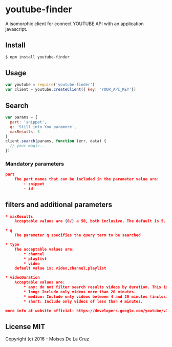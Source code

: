 # youtube-finder

A isomorphic client for connect YOUTUBE API with an application javascript.

## Install
```sh
$ npm install youtube-finder
```

## Usage
``` js
var youtube = require('youtube-finder')
var client = youtube.createClient({ key: 'YOUR_API_KEY'})
```

## Search
``` js
var params = {
  part: 'snippet',
  q: 'Still into You paramore',
  maxResults: 5
}
client.search(params, function (err, data) {
  // your magic..
})
```

### Mandatory parameters
``` json
part
    The part names that can be included in the parameter value are:
        - snippet
        - id
```
## filters and additional parameters

``` json
* maxResults
    Acceptable values are {0/} a 50, both inclusive. The default is 5.

* q
    The parameter q specifies the query term to be searched

* type
    The acceptable values are:
        * channel
        * playlist
        * video
    default value is: video,channel,playlist

* videoDuration
    Acceptable values are:
        * any: do not filter search results videos by duration. This is the default value.
        * long: Include only videos more than 20 minutes.
        * medium: Include only videos between 4 and 20 minutes (inclusive) in length.
        * short: Include only videos of less than 4 minutes.

more info at website official: https://developers.google.com/youtube/v3/docs/search/list#parmetros
```

## License MIT

Copyright (c) 2016 - Moises De La Cruz
